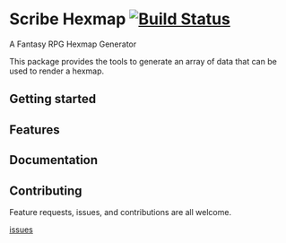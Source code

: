 # Scribe Hexmap [![Build Status](https://travis-ci.org/luetkemj/scribe-hexmap-generator.svg?branch=master)](https://travis-ci.org/luetkemj/scribe-hexmap-generator)

A Fantasy RPG Hexmap Generator

This package provides the tools to generate an array of data that can be used to render a hexmap.

## Getting started

## Features

## Documentation

## Contributing

Feature requests, issues, and contributions are all welcome.

[issues](https://github.com/luetkemj/scribe-hexmap-generator/issues/new)
